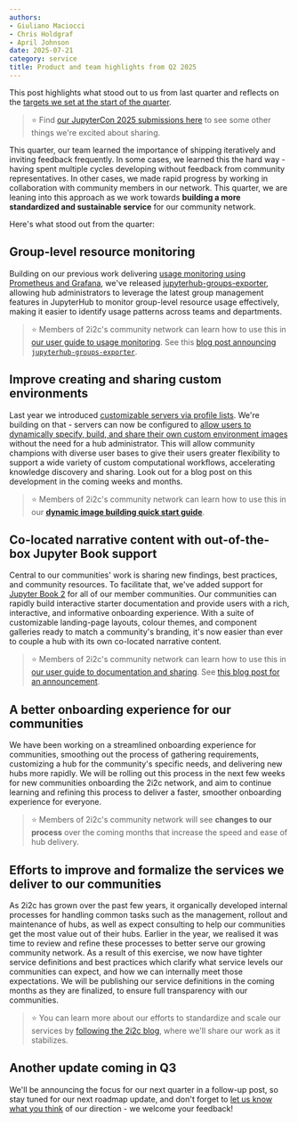 ```yaml
---
authors:
- Giuliano Maciocci
- Chris Holdgraf
- April Johnson
date: 2025-07-21
category: service
title: Product and team highlights from Q2 2025
---
```



This post highlights what stood out to us from last quarter and reflects on the [targets we set at the start of the quarter](https://2i2c.org/blog/2025/q2-product-goals/).

> ⭐ Find [our JupyterCon 2025 submissions here](../jupytercon-2025-submissions/index.md) to see some other things we're excited about sharing.

This quarter, our team learned the importance of shipping iteratively and inviting feedback frequently. In some cases, we learned this the hard way - having spent multiple cycles developing without feedback from community representatives. In other cases, we made rapid progress by working in collaboration with community members in our network. This quarter, we are leaning into this approach as we work towards **building a more standardized and sustainable service** for our community network.

Here's what stood out from the quarter:

## Group-level resource monitoring

Building on our previous work delivering [usage monitoring using Prometheus and Grafana](https://2i2c.org/blog/2024/aws-cost-attribution/), we've released [jupyterhub-groups-exporter](https://2i2c.org/blog/2025/jupyterhub-groups-exporter/), allowing hub administrators to leverage the latest group management features in JupyterHub to monitor group-level resource usage effectively, making it easier to identify usage patterns across teams and departments.

> ⭐ Members of 2i2c's community network can learn how to use this in [our user guide to usage monitoring](https://docs.2i2c.org/admin/howto/monitoring/grafana-dashboards/#getting-a-grafana-account). See this [blog post announcing `jupyterhub-groups-exporter`](https://2i2c.org/blog/2025/jupyterhub-groups-exporter/).

## Improve creating and sharing custom environments

Last year we introduced [customizable servers via profile lists](https://2i2c.org/blog/2024/jupyterhub-fancy-profiles-rollout/). We're building on that - servers can now be configured to [allow users to dynamically specify, build, and share their own custom environment images](https://docs.2i2c.org/user/topics/dynamic-imagebuilding/) without the need for a hub administrator. This will allow community champions with diverse user bases to give their users greater flexibility to support a wide variety of custom computational workflows, accelerating knowledge discovery and sharing. Look out for a blog post on this development in the coming weeks and months.

> ⭐ Members of 2i2c's community network can learn how to use this in our **[dynamic image building quick start guide](https://docs.2i2c.org/user/topics/dynamic-imagebuilding/)**.

## Co-located narrative content with out-of-the-box Jupyter Book support

Central to our communities' work is sharing new findings, best practices, and community resources. To facilitate that, we've added support for [Jupyter Book 2](http://next.jupyterbook.org) for all of our member communities. Our communities can rapidly build interactive starter documentation and provide users with a rich, interactive, and informative onboarding experience. With a suite of customizable landing-page layouts, colour themes, and component galleries ready to match a community's branding, it's now easier than ever to couple a hub with its own co-located narrative content.

> ⭐ Members of 2i2c's community network can learn how to use this in [our user guide to documentation and sharing](https://docs.2i2c.org/admin/howto/monitoring/cost-attribution/). See [this blog post for an announcement](https://2i2c.org/blog/2025/jb-for-communities/).

## A better onboarding experience for our communities

We have been working on a streamlined onboarding experience for communities, smoothing out the process of gathering requirements, customizing a hub for the community's specific needs, and delivering new hubs more rapidly. We will be rolling out this process in the next few weeks for new communities onboarding the 2i2c network, and aim to continue learning and refining this process to deliver a faster, smoother onboarding experience for everyone.

> ⭐ Members of 2i2c's community network will see **changes to our process** over the coming months that increase the speed and ease of hub delivery.

## Efforts to improve and formalize the services we deliver to our communities

As 2i2c has grown over the past few years, it organically developed internal processes for handling common tasks such as the management, rollout and maintenance of hubs, as well as expect consulting to help our communities get the most value out of their hubs. Earlier in the year, we realised it was time to review and refine these processes to better serve our growing community network. As a result of this exercise, we now have tighter service definitions and best practices which clarify what service levels our communities can expect, and how we can internally meet those expectations. We will be publishing our service definitions in the coming months as they are finalized, to ensure full transparency with our communities.

> ⭐ You can learn more about our efforts to standardize and scale our services by [following the 2i2c blog](http://2i2c.org/blog), where we'll share our work as it stabilizes.

## Another update coming in Q3

We'll be announcing the focus for our next quarter in a follow-up post, so stay tuned for our next roadmap update, and don't forget to [let us know what you think](https://docs.google.com/forms/d/e/1FAIpQLSfo6JFr9L5gEFpk_QjoR23YZ9GHXYaO-3WZWZV3qRz8pj7dbg/viewform?usp=dialog) of our direction - we welcome your feedback!

